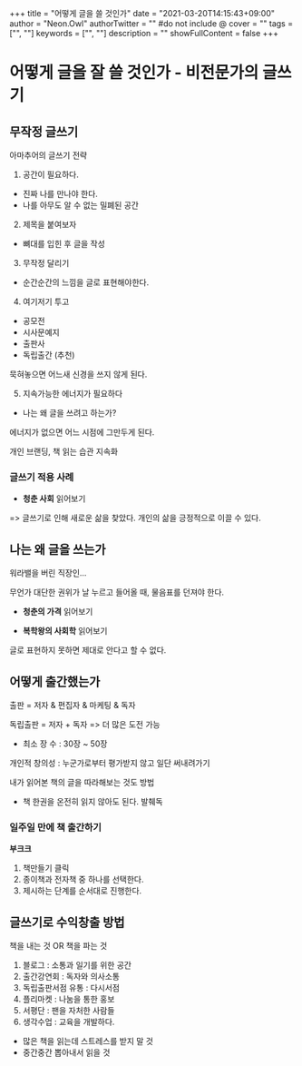 +++
title = "어떻게 글을 쓸 것인가"
date = "2021-03-20T14:15:43+09:00"
author = "Neon.Owl"
authorTwitter = "" #do not include @
cover = ""
tags = ["", ""]
keywords = ["", ""]
description = ""
showFullContent = false
+++

# 어떻게 글을 잘 쓸 것인가 - 비전문가의 글쓰기

## 무작정 글쓰기

아마추어의 글쓰기 전략

1. 공간이 필요하다.

- 진짜 나를 만나야 한다.
- 나를 아무도 알 수 없는 밀폐된 공간

2. 제목을 붙여보자

- 뼈대를 입힌 후 글을 작성

3. 무작정 달리기

- 순간순간의 느낌을 글로 표현해야한다.

4. 여기저기 투고

- 공모전
- 시사문예지
- 출판사
- 독립출간 (추천)

묵혀놓으면 어느새 신경을 쓰지 않게 된다.

5. 지속가능한 에너지가 필요하다

- 나는 왜 글을 쓰려고 하는가?

에너지가 없으면 어느 시점에 그만두게 된다.

개인 브랜딩, 책 읽는 습관 지속화

### 글쓰기 적용 사례

- **청춘 사회** 읽어보기

=> 글쓰기로 인해 새로운 삶을 찾았다. 개인의 삶을 긍정적으로 이끌 수 있다.

## 나는 왜 글을 쓰는가

워라밸을 버린 직장인...

무언가 대단한 권위가 날 누르고 들어올 때, 물음표를 던져야 한다.

- **청춘의 가격** 읽어보기

- **복학왕의 사회학** 읽어보기

글로 표현하지 못하면 제대로 안다고 할 수 없다.

## 어떻게 출간했는가

출판 = 저자 & 편집자 & 마케팅 & 독자

독립출판 = 저자 + 독자 => 더 많은 도전 가능

- 최소 장 수 : 30장 ~ 50장

개인적 창의성 : 누군가로부터 평가받지 않고 일단 써내려가기

내가 읽어본 책의 글을 따라해보는 것도 방법

- 책 한권을 온전히 읽지 않아도 된다. 발췌독

### 일주일 만에 책 출간하기

**부크크**

1. 책만들기 클릭
2. 종이책과 전자책 중 하나를 선택한다.
3. 제시하는 단계를 순서대로 진행한다.

## 글쓰기로 수익창출 방법

책을 내는 것 OR 책을 파는 것

1. 블로그 : 소통과 일기를 위한 공간
2. 출간강연회 : 독자와 의사소통
3. 독립출판서점 유통 : 다시서점
4. 플리마켓 : 나눔을 통한 홍보
5. 서평단 : 팬을 자처한 사람들
6. 생각수업 : 교육을 개발하다.

- 많은 책을 읽는데 스트레스를 받지 말 것
- 중간중간 뽑아내서 읽을 것
